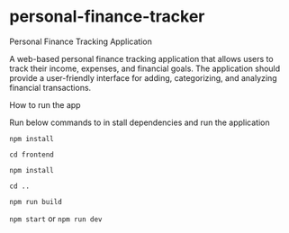 # personal-finance-tracker

Personal Finance Tracking Application

A web-based personal finance tracking application that allows users to track
their income, expenses, and financial goals. The application should provide a
user-friendly interface for adding, categorizing, and analyzing financial transactions.

How to run the app

Run below commands to in stall dependencies and run the application

`npm install`

`cd frontend`

`npm install`

`cd ..`

`npm run build`

`npm start` or `npm run dev`
